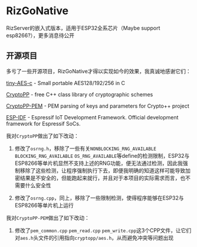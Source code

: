 # RizGoNative
RizServer的嵌入式版本，适用于ESP32全系芯片（Maybe support esp8266?），更多消息待公开

## 开源项目
多亏了一些开源项目，RizGoNative才得以实现如今的效果，我真诚地感谢它们：

[tiny-AES-c](https://github.com/kokke/tiny-AES-c) - Small portable AES128/192/256 in C 

[CryptoPP](https://github.com/weidai11/cryptopp) - free C++ class library of cryptographic schemes

[CryptoPP-PEM](https://github.com/noloader/cryptopp-pem) - PEM parsing of keys and parameters for Crypto++ project

[ESP-IDF](https://github.com/espressif/esp-idf) - Espressif IoT Development Framework. Official development framework for Espressif SoCs. 

我对`CryptoPP`做出了如下改动：

1. 修改了`osrng.h`，移除了一些有关`NONBLOCKING_RNG_AVAILABLE` `BLOCKING_RNG_AVAILABLE` `OS_RNG_AVAILABLE`等define的检测限制，ESP32与ESP8266等单片机显然不支持上述的RNG功能，便无法通过检测，因此我强制移除了这些检测，让程序强制执行下去，即便我明确的知道这样可能导致加密结果是不安全的，但能跑起来就行，并且对于本项目的实际需求而言，也不需要什么安全性

2. 修改了`osrng.cpp`，同上，移除了一些限制检测，使得程序能够在ESP32与ESP8266等单片机上运行

我对`CryptoPP-PEM`做出了如下改动：

1. 修改了`pem_common.cpp` `pem_read.cpp` `pem_write.cpp`这3个CPP文件，让它们对`aes.h`头文件的引用指向`cryptopp/aes.h`，从而避免冲突等问题出现